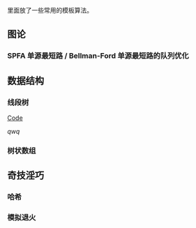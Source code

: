 里面放了一些常用的模板算法。

## 图论

### SPFA 单源最短路 / Bellman-Ford 单源最短路的队列优化

## 数据结构

### 线段树

[Code](https://github.com/ztx666nb/OI-algorithm/blob/master/segment_tree.cpp)

$qwq$

### 树状数组

## 奇技淫巧

### 哈希

### 模拟退火
